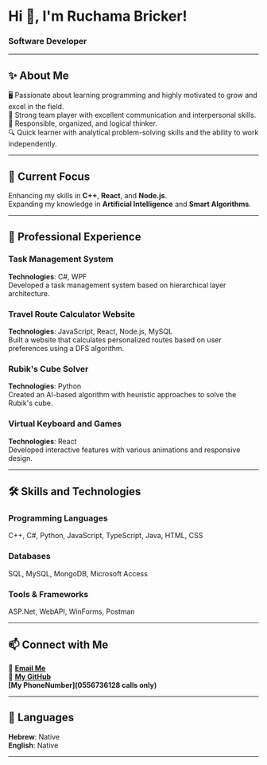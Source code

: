 # Hi 👋, I'm Ruchama Bricker!  
### Software Developer

---

## ✨ About Me  
🖥️ Passionate about learning programming and highly motivated to grow and excel in the field.  
🤝 Strong team player with excellent communication and interpersonal skills.  
🎯 Responsible, organized, and logical thinker.  
🔍 Quick learner with analytical problem-solving skills and the ability to work independently.  

---

## 🌱 Current Focus  
Enhancing my skills in **C++**, **React**, and **Node.js**.  
Expanding my knowledge in **Artificial Intelligence** and **Smart Algorithms**.  

---

## 💼 Professional Experience  

### **Task Management System**  
**Technologies**: C#, WPF  
Developed a task management system based on hierarchical layer architecture.  

### **Travel Route Calculator Website**  
**Technologies**: JavaScript, React, Node.js, MySQL  
Built a website that calculates personalized routes based on user preferences using a DFS algorithm.  

### **Rubik's Cube Solver**  
**Technologies**: Python  
Created an AI-based algorithm with heuristic approaches to solve the Rubik's cube.  

### **Virtual Keyboard and Games**  
**Technologies**: React  
Developed interactive features with various animations and responsive design.  

---

## 🛠️ Skills and Technologies  

### **Programming Languages**  
C++, C#, Python, JavaScript, TypeScript, Java, HTML, CSS  

### **Databases**  
SQL, MySQL, MongoDB, Microsoft Access  

### **Tools & Frameworks**  
ASP.Net, WebAPI, WinForms, Postman  

---

## 📫 Connect with Me  

📧 **[Email Me](ruchamabricker@gmail.com)**  
📂 **[My GitHub](https://github.com/rucahmabricker)**  
   **[My PhoneNumber](0556736128 calls only)**

---

## 💬 Languages  
**Hebrew**: Native  
**English**: Native  

---

